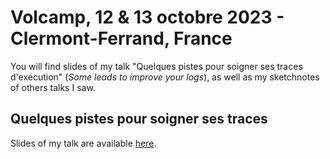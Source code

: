 # Volcamp, 12 & 13 octobre 2023 - Clermont-Ferrand, France

You will find slides of my talk "Quelques pistes pour soigner ses traces d'exécution" (_Some leads to improve your logs_), as well as my sketchnotes of others talks I saw.  

## Quelques pistes pour soigner ses traces

Slides of my talk are available [here]([Volcamp]Quelques%20pistes%20pour%20soigner%20ses%20traces.pdf).


